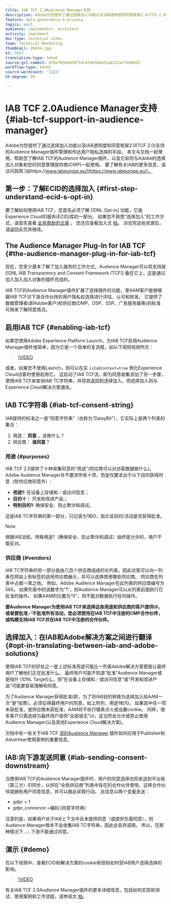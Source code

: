 ```yaml
---
title: IAB TCF 2.0Audience Manager支持
description: Adobe为您提供了通过选择加入功能以及IAB透明度和同意框架2.0(TCF 2.0)支持的Audience Manager插件管理和传达用户隐私选择的手段。 本文与文档一起使用，帮助您了解IAB TCF的Audience Manager插件，以及它如何与Adobe的选择加入对象和您的同意管理提供商(CMP)一起使用。
feature: data governance & privacy
topics: null
audience: implementer, architect
activity: implement
doc-type: technical video
team: Technical Marketing
thumbnail: 26434.jpg
kt: 5027
translation-type: tm+mt
source-git-commit: df8afb50ed3971dc47e6506d31a8222a7f488b25
workflow-type: tm+mt
source-wordcount: '1123'
ht-degree: 0%

---
```



# IAB TCF 2.0Audience Manager支持 {#iab-tcf-support-in-audience-manager}

Adobe为您提供了通过选择加入功能以及IAB透明度和同意框架2.0(TCF 2.0)支持的Audience Manager插件管理和传达用户隐私选择的手段。 本文与文档一起使用，帮助您了解IAB TCF的Audience Manager插件，以及它如何与Adobe的选择加入对象和您的同意管理提供商(CMP)一起使用。 要了解有关IAB的更多信息，请访问其网 [站https://www.iabeurope.eu/](https://www.iabeurope.eu/)。

## 第一步：了解ECID的选择加入 {#first-step-understand-ecid-s-opt-in}

要了解如何使用IAB TCF，您首先必须了解 [!DNL Opt-in] 功能，它是Experience CloudID服务(ECID)库的一部分。 如果您不熟悉“选择加入”的工作方式，请首先查看 [此有帮助的文章](https://docs.adobe.com/content/help/en/core-services-learn/tutorials/id-service/use-opt-in-to-control-experience-cloud-activities-based-on-user-consent.html) 。 您还应查看加入文 [档](https://docs.adobe.com/content/help/zh-Hans/id-service/using/implementation/opt-in-service/optin-overview.html)。 浏览完这些资源后，请返回此页并继续。

## The Audience Manager Plug-In for IAB TCF {#the-audience-manager-plug-in-for-iab-tcf}

现在，您至少基本了解了加入服务的工作方式，Audience Manager可以将支持层 [!DNL IAB Transparency and Consent Framework (TCF)] 叠在它上，这是通过加入加入加入对象的插件完成的。

IAB TCF的Audience Manager插件扩展了选择插件的功能，使AAM客户能够根据IAB TCF对下游合作伙伴的用户隐私权选择进行评估、认可和转发。 它提供了数据管理者(即Adobe客户)和供应商(DMP、DSP、SSP、广告服务器等)的标准 可用来了解同意情况。

## 启用IAB TCF {#enabling-iab-tcf}

如果您使用Adobe Experience Platform Launch，为IAB TCF启用Audience Manager插件很简单，因为它是一个简单的复选框，如以下简短视频所示：

>[!VIDEO](https://video.tv.adobe.com/v/26433/?quality=12)

或者，如果您不使用Launch，则可以在实 `isIabContext=true` 例化Experience Cloud访客时使用启用它。 这启动了IAB TCF流，即为同意收集添加了另一步骤，使用IAB TCF来查询IAB TC字符串，并将其返回到选择加入，而选择加入则与Experience Cloud解决方案通信。

## IAB TC字符串 {#iab-tcf-consent-string}

IAB提供的标准之一是“同意字符串”（也称为“DaisyBit”），它实际上是两个列表的集合：

1. 用途： **同意** ，该做什么？
1. 供应商： **谁同意** ?

### 用途 {#purposes}

IAB TCF 2.0提供了十种收集同意的“用途”(供应商可以对访客数据做什么)。 Adobe Audience Manager并不要求所有十项，而是仅要求出于以下目的获得同意（除供应商同意外）:

* **用途1:** 在设备上存储和／或访问信息；
* **目的十：** 开发和改进产品；
* **特别目的1:** 确保安全、防止欺诈和调试。

这是IAB TC字符串的第一部分，只记录为1和0，指示该目的/活动是否获得批准。

>[!NOTE]
>
>根据IAB法规，特殊用途1（确保安全、防止欺诈和调试）始终是允许的，用户不能反对。

### 供应商 {#vendors}

IAB TC字符串的另一部分是由几百个供应商组成的长列表，因此访客可以向一列表在网站上有标签的适用供应商展示，并可以选择使用哪些供应商。 供应商在列表中占据一席之地。 例如，Adobe Audience Manager在此列表的供应商编号为565。 如果列表中的该数字为“1”，则Audience Manager可以从列表前面执行已批准的操作。 如果AAM的位置为“0”，则不能对数据执行任何操作。

**要Audience Manager为使用IAB TCF来选择这些用途和供应商的客户提供UI，或者要批准／不批准所有活动，您必须使用在IAB TCF中注册的CMP合作伙伴，或构建支持IAB TCF并在IAB TCF中注册的合作伙伴。**

## 选择加入：在IAB和Adobe解决方案之间进行翻译 {#opt-in-translating-between-iab-and-adobe-solutions}

使用IAB TCF的好处之一是上述标准用途可能比一列表Adobe解决方案更能让最终用户了解他们正在批准什么。 最终用户可能不知道“批准”Audience Manager或是指什 [!DNL Target]么，但“在设备上存储和／或访问信息”或“开发和改进产品”可能更容易理解和同意。

为了Audience Manager获得批准(即，为了将IAB目的转换为选择加入给AAM一次“是”投票)，必须征得最终用户的同意，如上所列，用途1和10。 如果其中任一项未获批准，或供应商未获批准，AAM将不执行像素点火或设置cookie。 同样，很多客户只需选择为最终用户提供“全部或无”UI，这当然会允许或禁止使用Audience Manager(以及其他Experience Cloud解决方案)。

文档中有一些关于IAB TCF [流的Audience Manager](https://marketing.adobe.com/resources/help/en_US/aam/aam-iab-plugin.html) 插件如何应用于Publisher和Advertiser使用案例的重要信息。

## IAB:向下游发送同意 {#iab-sending-consent-downstream}

当使用IAB TCF的Audience Manager插件时，用户的同意选择也将发送到平台级（第三方）ID同步，以供在“全局供应商”列表中存在的合作伙伴使用，这样合作伙伴就拥有用户同意信息，并可以据此采取行动。 此信息以两个变量发送：

* gdpr = 1
* gdpr_connence =编码 [同意字符串]

注意的是，如果用户处于IAB上下文中且未提供同意（或提供负面同意），则Audience Manager根本不会收集IAB TC字符串，因此会丢弃调用。 所以，在那种情况下……下游不能通过同意。

## 演示 {#demo}

在以下视频中，查看ECID和解决方案的cookie和信标如何受IAB用户选择选择的影响。

>[!VIDEO](https://video.tv.adobe.com/v/26434/?quality=12)

有关IAB TCF 2.0Audience Manager插件的更多详细信息，包括如何实现和测试、使用案例和工作流程，请参阅文 [档](https://docs.adobe.com/content/help/en/audience-manager/user-guide/overview/data-privacy/consent-management/aam-iab-plugin.html)。
